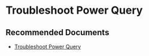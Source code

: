   <properties
	pageTitle="troubleshoot power query"
	description="troubleshoot power query"
	service="microsoft.PowerBIDedicated"
	resource="capacities"
	authors="pjfreitas"
	ms.author="pfreitas"	
	displayOrder="280"
	selfHelpType="generic"
	supportTopicIds="32628160"
	productPesIds="16334"
	cloudEnvironments="public, MoonCake, fairfax, usnat, ussec" 
	articleId="09f80bd1-c1ee-2aa2-d24d-865dc7df064a"
	ownershipId="PowerBI_PowerBI"
/>

# Troubleshoot Power Query

## **Recommended Documents**

* [Troubleshoot Power Query](https://docs.microsoft.com/powerapps/maker/common-data-service/data-platform-cds-newentity-troubleshooting-mashup)
